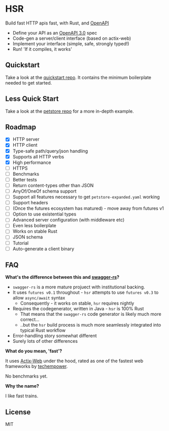 # HSR

Build fast HTTP apis fast, with Rust, and [OpenAPI](https://swagger.io/docs/specification/about/)

 * Define your API as an [OpenAPI 3.0](https://github.com/OAI/OpenAPI-Specification) spec
 * Code-gen a server/client interface (based on actix-web)
 * Implement your interface (simple, safe, strongly typed!)
 * Run! 'If it compiles, it works'


## Quickstart

Take a look at the [quickstart repo](examples/quickstart). It contains the
minimum boilerplate needed to get started.

## Less Quick Start

Take a look at the [petstore repo](examples/petstore) for a more in-depth example.

## Roadmap

- [x] HTTP server
- [x] HTTP client
- [x] Type-safe path/query/json handling
- [x] Supports all HTTP verbs
- [x] High performance
- [ ] HTTPS
- [ ] Benchmarks
- [ ] Better tests
- [ ] Return content-types other than JSON
- [ ] AnyOf/OneOf schema support
- [ ] Support all features necessary to get `petstore-expanded.yaml` working
- [ ] Support headers
- [ ] (Once the futures ecosystem has matured) - move away from futures v1
- [ ] Option to use existential types
- [ ] Advanced server configuration (with middleware etc)
- [ ] Even less boilerplate
- [ ] Works on stable Rust
- [ ] JSON schema
- [ ] Tutorial
- [ ] Auto-generate a client binary

## FAQ

**What's the difference between this and [swagger-rs](https://github.com/Metaswitch/swagger-rs)?**

* `swagger-rs` is a more mature projuect with institutional backing.
* It uses `futures v0.1` throughout - `hsr` attempts to use `futures v0.3` to allow `async/await` syntax
  -  Consequently - it works on stable, `hsr` requires nightly
* Requires the codegenerator, written in Java - `hsr` is 100% Rust
  - That means that the `swagger-rs` code generator is likely much more correct...
  - ..but the `hsr` build process is much more seamlessly integrated into typical Rust workflow
* Error-handling story somewhat different
* Surely lots of other differences

**What do you mean, 'fast'?**

It uses [Actix-Web](https://github.com/actix/actix-web) under the hood, rated as one of the
fastest web frameworks by [techempower](https://www.techempower.com/benchmarks/#section=data-r18&hw=ph&test=fortune).

No benchmarks yet.

**Why the name?**

I like fast trains.

## License

MIT
